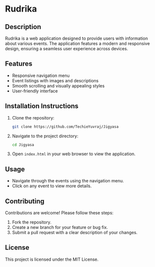 # Rudrika

## Description
Rudrika is a web application designed to provide users with information about various events. The application features a modern and responsive design, ensuring a seamless user experience across devices.

## Features
- Responsive navigation menu
- Event listings with images and descriptions
- Smooth scrolling and visually appealing styles
- User-friendly interface

## Installation Instructions
1. Clone the repository:
   ```bash
   git clone https://github.com/TechieYuvraj/Jigyasa
   ```
2. Navigate to the project directory:
   ```bash
   cd Jigyasa
   ```
3. Open `index.html` in your web browser to view the application.

## Usage
- Navigate through the events using the navigation menu.
- Click on any event to view more details.

## Contributing
Contributions are welcome! Please follow these steps:
1. Fork the repository.
2. Create a new branch for your feature or bug fix.
3. Submit a pull request with a clear description of your changes.

## License
This project is licensed under the MIT License.
